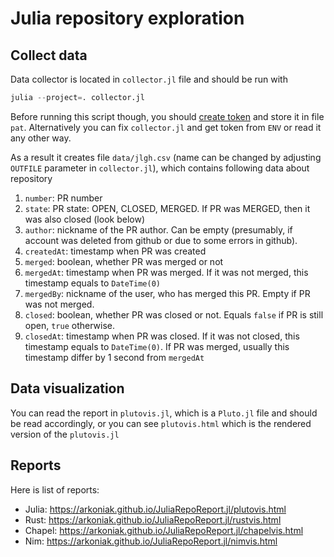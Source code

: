 # Julia repository exploration

## Collect data

Data collector is located in `collector.jl` file and should be run with
```julia
julia --project=. collector.jl
```
Before running this script though, you should [create token](https://docs.github.com/en/free-pro-team@latest/github/authenticating-to-github/creating-a-personal-access-token) and store it in file `pat`. Alternatively you can fix `collector.jl` and get token from `ENV` or read it any other way.

As a result it creates file `data/jlgh.csv` (name can be changed by adjusting `OUTFILE` parameter in `collector.jl`), which contains following data about repository

1. `number`: PR number
2. `state`: PR state: OPEN, CLOSED, MERGED. If PR was MERGED, then it was also closed (look below)
3. `author`: nickname of the PR author. Can be empty (presumably, if account was deleted from github or due to some errors in github).
4. `createdAt`: timestamp when PR was created
5. `merged`: boolean, whether PR was merged or not
6. `mergedAt`: timestamp when PR was merged. If it was not merged, this timestamp equals to `DateTime(0)`
7. `mergedBy`: nickname of the user, who has merged this PR. Empty if PR was not merged.
8. `closed`: boolean, whether PR was closed or not. Equals `false` if PR is still open, `true` otherwise.
9. `closedAt`: timestamp when PR was closed. If it was not closed, this timestamp equals to `DateTime(0)`. If PR was merged, usually this timestamp differ by 1 second from `mergedAt`


## Data visualization

You can read the report in `plutovis.jl`, which is a `Pluto.jl` file and should be read accordingly, or you can see `plutovis.html` which is the rendered version of the `plutovis.jl`


## Reports

Here is list of reports:

* Julia: https://arkoniak.github.io/JuliaRepoReport.jl/plutovis.html
* Rust: https://arkoniak.github.io/JuliaRepoReport.jl/rustvis.html
* Chapel: https://arkoniak.github.io/JuliaRepoReport.jl/chapelvis.html
* Nim: https://arkoniak.github.io/JuliaRepoReport.jl/nimvis.html
